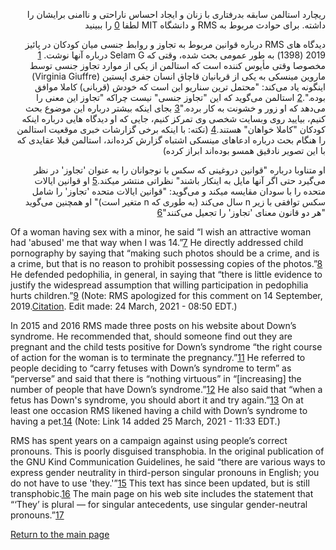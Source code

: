 <p dir="rtl">
ریچارد استالمن سابقه بدرفتاری با زنان و ایجاد احساس ناراحتی و ناامنی برایشان را داشته. برای حوادث مربوط به RMS و دانشگاه MIT لطفا <a href="https://selamjie.medium.com/remove-richard-stallman-appendix-a-a7e41e784f88">0</a> را ببینید
</p>
<p dir="rtl">
دیدگاه های RMS درباره قوانین مربوط به تجاوز و روابط جنسی میان کودکان در پائیز 2019 (1398) به طور عمومی بحث شده، وقتی که Selam G درباره آنها نوشت. <a href="https://web.archive.org/web/20210325013429/https://selamjie.medium.com/remove-richard-stallman-fec6ec210794">1</a> مخصوصا وقتی مأیوس کننده است که استالمن از یکی از موارد تجاوز جنسی توسط ماروین مینسکی به یکی از قربانیان قاچاق انسان جفری اپستین (Virginia Giuffre) اینگونه یاد می‌کند: "محتمل ترین سناریو این است که خودش (قربانی) کاملا موافق بوده.".<a href="https://web.archive.org/web/20210325013629/https://www.vice.com/en/article/9ke3ke/famed-computer-scientist-richard-stallman-described-epstein-victims-as-entirely-willing">2</a>
استالمن می‌گوید که این "تجاوز جنسی" نیست چراکه "تجاوز این معنی را می‌دهد که او زور و خشونت به کار برده."<a href="https://web.archive.org/web/20210325013629/https://www.vice.com/en/article/9ke3ke/famed-computer-scientist-richard-stallman-described-epstein-victims-as-entirely-willing">3</a>
بجای اینکه بیشتر درباره این موضوع بحث کنیم، بیایید روی وبسایت شخصی وی تمرکز کنیم، جایی که او دیدگاه هایی درباره اینکه کودکان "کاملا خواهان" هستند.<a href="https://web.archive.org/web/20210325013706/https://stallman.org/archives/2018-jul-oct.html#23_September_2018_(Cody_Wilson)">4</a>
(نکته: با اینکه برخی گزارشات خبری موقعیت استالمن را هنگام بحث درباره ادعاهای مینسکی اشتباه گزارش کرده‌اند، استالمن قبلا عقایدی که با این تصویر نادقیق همسو بوده‌اند ابراز کرده)
</p>
<p dir="rtl">
او متناوبا درباره "قوانین دروغینی که سکس با نوجوانان را به عنوان 'تجاوز' در نظر می‌گیرد حتی اگر آنها مایل به اینکار باشند" نظراتی منتشر میکند.<a href="https://web.archive.org/web/20210325013844/https://stallman.org/archives/2017-sep-dec.html#13_November_2017_(Jelani_Maraj)">5</a>
او قوانین ایالات متحده را با سودان مقایسه میکند و می‌گوید: "قوانین ایالات متحده 'تجاوز' را شامل سکس توافقی با زیر n سال می‌کند (به طوری که n متغیر است)" او همچنین می‌گوید "هر دو قانون معنای 'تجاوز' را تجعیل می‌کنند"<a href="https://web.archive.org/web/20210325013942/https://stallman.org/archives/2018-may-aug.html#14_May_2018_(Death_sentence_in_Sudan)">6</a>
</p>

Of a woman having sex with a minor, he said “I wish an attractive woman had 'abused' me that way when I was 14.”[7] He directly addressed child pornography by saying that “making such photos should be a crime, and is a crime, but that is no reason to prohibit possessing copies of the photos.”[8] He defended pedophilia, in general, in saying that “there is little evidence to justify the widespread assumption that willing participation in pedophilia hurts children.”[9] (Note: RMS apologized for this comment on 14 September, 2019.[Citation][10]. Edit made: 24 March, 2021 - 08:50 EDT.)

[7]: https://web.archive.org/web/20210325014110/https://stallman.org/archives/2015-mar-jun.html#5_June_2015_(Law_being_an_ass)
[8]: https://web.archive.org/web/20210325014131/https://stallman.org/archives/2014-jul-oct.html#26_October_2014_(Prison_for_cartoon)
[9]: https://web.archive.org/web/20210325014249/https://stallman.org/archives/2012-nov-feb.html#04_January_2013_(Pedophilia)
[10]: https://web.archive.org/web/20210325015259/https://stallman.org/archives/2019-jul-oct.html#14_September_2019_(Sex_between_an_adult_and_a_child_is_wrong)

In 2015 and 2016 RMS made three posts on his website about Down’s syndrome. He recommended that, should someone find out they are pregnant and the child tests positive for Down’s syndrome “the right course of action for the woman is to terminate the pregnancy.”[11] He referred to people deciding to “carry fetuses with Down’s syndrome to term” as “perverse” and said that there is “nothing virtuous” in “[increasing] the number of people that have Down’s syndrome.”[12] He also said that “when a fetus has Down's syndrome, you should abort it and try again.”[13] On at least one occasion RMS likened having a child with Down’s syndrome to having a pet.[14] (Note: Link 14 added 25 March, 2021 - 11:33 EDT.)

[11]: https://web.archive.org/web/20210325014348/https://stallman.org/archives/2016-jul-oct.html#31_October_2016_(Down's_syndrome)
[12]: https://web.archive.org/web/20210325014343/https://stallman.org/archives/2015-jul-oct.html#21_October_2015_(Mistaking_a_fetus_for_a_baby)
[13]: https://web.archive.org/web/20210325014628/https://stallman.org/archives/2016-mar-jun.html#23_April_2016_(Fetuses_with_Downs_syndrome)
[14]: https://web.archive.org/web/20161107050933/https://stallman.org/archives/2016-jul-oct.html#31_October_2016_(Down's_syndrome)

RMS has spent years on a campaign against using people’s correct pronouns. This is poorly disguised transphobia. In the original publication of the GNU Kind Communication Guidelines, he said “there are various ways to express gender neutrality in third-person singular pronouns in English; you do not have to use 'they.'”[15] This text has since been updated, but is still transphobic.[16] The main page on his web site includes the statement that  “‘They’ is plural — for singular antecedents, use singular gender-neutral pronouns.”[17]

[15]: https://web.archive.org/web/20210325014959/https://www.gnu.org/philosophy/kind-communication.html
[16]: https://web.archive.org/web/20210325014959/https://www.gnu.org/philosophy/kind-communication.html
[17]: https://web.archive.org/web/20210325014851/https://stallman.org/

[Return to the main page][18]

[18]: https://rms-open-letter.github.io/
